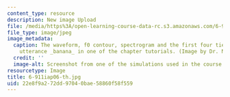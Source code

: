 ```yaml
---
content_type: resource
description: New image Upload
file: /media/https%3A/open-learning-course-data-rc.s3.amazonaws.com/6-911-transcribing-prosodic-structure-of-spoken-utterances-with-tobi-january-iap-2006/22e8f9a272dd97040bae58860f58f559_6-911iap06-th.jpg
file_type: image/jpeg
image_metadata:
  caption: The waveform, f0 contour, spectrogram and the first four tiers for the
    utterance _banana_ in one of the chapter tutorials. (Image by Dr. Nanette Veilleux.)
  credit: ''
  image-alt: Screenshot from one of the simulations used in the course.
resourcetype: Image
title: 6-911iap06-th.jpg
uid: 22e8f9a2-72dd-9704-0bae-58860f58f559
---
```

